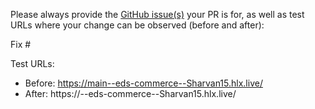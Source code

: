 Please always provide the [GitHub issue(s)](../issues) your PR is for, as well as test URLs where your change can be observed (before and after):

Fix #<gh-issue-id>

Test URLs:
- Before: https://main--eds-commerce--Sharvan15.hlx.live/
- After: https://<branch>--eds-commerce--Sharvan15.hlx.live/
